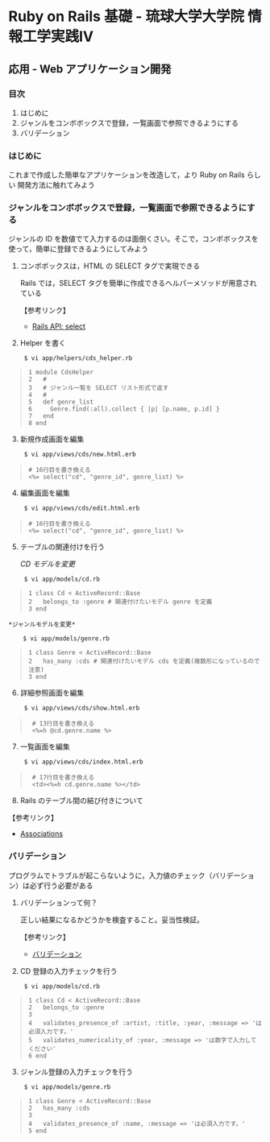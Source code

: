 Ruby on Rails 基礎 - 琉球大学大学院 情報工学実践IV
================================================================================

応用 - Web アプリケーション開発
--------------------------------------------------------------------------------


### 目次

1. はじめに
2. ジャンルをコンボボックスで登録，一覧画面で参照できるようにする
3. バリデーション


### はじめに

これまで作成した簡単なアプリケーションを改造して，より Ruby on Rails らしい
開発方法に触れてみよう

### ジャンルをコンボボックスで登録，一覧画面で参照できるようにする

ジャンルの ID を数値でて入力するのは面倒くさい。そこで，コンボボックスを使って，簡単に登録できるようにしてみよう

1. コンボボックスは，HTML の SELECT タグで実現できる

    Rails では，SELECT タグを簡単に作成できるヘルパーメソッドが用意されている

    【参考リンク】

    * [Rails API: select](http://api.rubyonrails.org/classes/ActionView/Helpers/FormOptionsHelper.html)

2. Helper を書く

        $ vi app/helpers/cds_helper.rb
>     1 module CdsHelper
>     2   #
>     3   # ジャンル一覧を SELECT リスト形式で返す
>     4   #
>     5   def genre_list
>     6     Genre.find(:all).collect { |p| [p.name, p.id] }
>     7   end
>     8 end

3. 新規作成画面を編集

        $ vi app/views/cds/new.html.erb
>     # 16行目を書き換える
>     <%= select("cd", "genre_id", genre_list) %>

4. 編集画面を編集

        $ vi app/views/cds/edit.html.erb
>     # 16行目を書き換える
>     <%= select("cd", "genre_id", genre_list) %>

5. テーブルの関連付けを行う

    *CD モデルを変更*

        $ vi app/models/cd.rb
>     1 class Cd < ActiveRecord::Base
>     2   belongs_to :genre # 関連付けたいモデル genre を定義
>     3 end

    *ジャンルモデルを変更*

        $ vi app/models/genre.rb
>     1 class Genre < ActiveRecord::Base
>     2   has_many :cds # 関連付けたいモデル cds を定義(複数形になっているので注意)
>     3 end

6. 詳細参照画面を編集

        $ vi app/views/cds/show.html.erb
>      # 13行目を書き換える
>      <%=h @cd.genre.name %>

7. 一覧画面を編集

        $ vi app/views/cds/index.html.erb
>      # 17行目を書き換える
>      <td><%=h cd.genre.name %></td>

8. Rails のテーブル間の結び付きについて

【参考リンク】

* [Associations](http://wota.jp/ac/?date=20060120)


### バリデーション

プログラムでトラブルが起こらないように，入力値のチェック（バリデーション）は必ず行う必要がある

1. バリデーションって何？

    正しい結果になるかどうかを検査すること。妥当性検証。

    【参考リンク】

    * [バリデーション](http://kotobank.jp/word/%E3%83%90%E3%83%AA%E3%83%87%E3%83%BC%E3%82%B7%E3%83%A7%E3%83%B3)

2. CD 登録の入力チェックを行う

        $ vi app/models/cd.rb
>     1 class Cd < ActiveRecord::Base
>     2   belongs_to :genre
>     3
>     4   validates_presence_of :artist, :title, :year, :message => 'は必須入力です。'
>     5   validates_numericality_of :year, :message => 'は数字で入力してください'
>     6 end

3. ジャンル登録の入力チェックを行う

        $ vi app/models/genre.rb
>     1 class Genre < ActiveRecord::Base
>     2   has_many :cds
>     3
>     4   validates_presence_of :name, :message => 'は必須入力です。'
>     5 end

